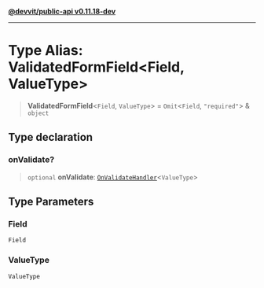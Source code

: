 [**@devvit/public-api v0.11.18-dev**](../README.md)

---

# Type Alias: ValidatedFormField\<Field, ValueType\>

> **ValidatedFormField**\<`Field`, `ValueType`\> = `Omit`\<`Field`, `"required"`\> & `object`

## Type declaration

### onValidate?

> `optional` **onValidate**: [`OnValidateHandler`](OnValidateHandler.md)\<`ValueType`\>

## Type Parameters

### Field

`Field`

### ValueType

`ValueType`

